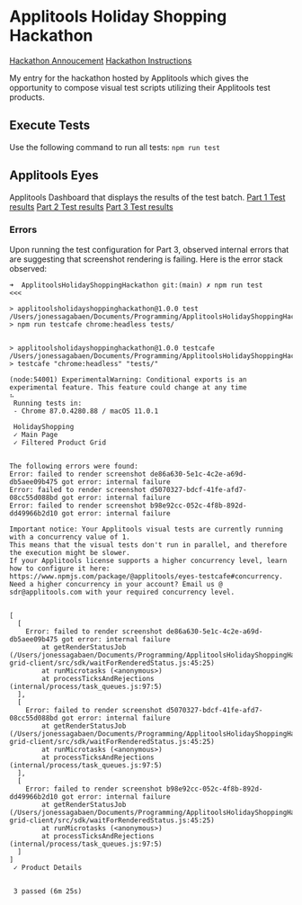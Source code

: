 # Applitools Holiday Shopping Hackathon
[Hackathon Annoucement](https://applitools.com/blog/holiday-shopping-hackathon-announcement/)
[Hackathon Instructions](https://applitools.com/hackathon-v20-3-instructions/)

My entry for the hackathon hosted by Applitools which gives the opportunity to compose 
visual test scripts utilizing their Applitools test products.

## Execute Tests

Use the following command to run all tests:
`npm run test`

## Applitools Eyes

Applitools Dashboard that displays the results of the test batch.
[Part 1 Test results](https://eyes.applitools.com/app/test-results/00000251794498809037?accountId=OG8oG7fjPU2EfpTNhI38oA~~&display=details&top=00000251794498809037%281%29)
[Part 2 Test results](https://eyes.applitools.com/app/test-results/00000251794495650359/00000251794495636163/steps/1/edit?accountId=OG8oG7fjPU2EfpTNhI38oA~~&diff=eyJub2RlMSI6eyJ0b3AiOjY5MywibGVmdCI6MTUsIndpZHRoIjo1NzAsImhlaWdodCI6MTA1fSwibm9kZTFoYXNoIjotMTk0NjAxNDQ5Mywibm9kZTIiOnsidG9wIjo3NTYsImxlZnQiOjE1LCJ3aWR0aCI6NTAsImhlaWdodCI6MTAwOH0sIm5vZGUyaGFzaCI6LTE5NDYwMTQ0OTN9&mode=step-editor)
[Part 3 Test results](https://eyes.applitools.com/app/test-results/00000251794493537078?accountId=OG8oG7fjPU2EfpTNhI38oA~~&display=details&top=00000251794492625817%284%29)

### Errors

Upon running the test configuration for Part 3, observed internal errors that are suggesting that  screenshot rendering is failing.
Here is the error stack observed:

```
➜  ApplitoolsHolidayShoppingHackathon git:(main) ✗ npm run test                                                                                                                                                                                      <<<

> applitoolsholidayshoppinghackathon@1.0.0 test /Users/jonessagabaen/Documents/Programming/ApplitoolsHolidayShoppingHackathon
> npm run testcafe chrome:headless tests/


> applitoolsholidayshoppinghackathon@1.0.0 testcafe /Users/jonessagabaen/Documents/Programming/ApplitoolsHolidayShoppingHackathon
> testcafe "chrome:headless" "tests/"

(node:54001) ExperimentalWarning: Conditional exports is an experimental feature. This feature could change at any time
⠦
 Running tests in:
 - Chrome 87.0.4280.88 / macOS 11.0.1

 HolidayShopping
 ✓ Main Page
 ✓ Filtered Product Grid


The following errors were found:
Error: failed to render screenshot de86a630-5e1c-4c2e-a69d-db5aee09b475 got error: internal failure
Error: failed to render screenshot d5070327-bdcf-41fe-afd7-08cc55d088bd got error: internal failure
Error: failed to render screenshot b98e92cc-052c-4f8b-892d-dd49966b2d10 got error: internal failure

Important notice: Your Applitools visual tests are currently running with a concurrency value of 1.
This means that the visual tests don't run in parallel, and therefore the execution might be slower.
If your Applitools license supports a higher concurrency level, learn how to configure it here: https://www.npmjs.com/package/@applitools/eyes-testcafe#concurrency.
Need a higher concurrency in your account? Email us @ sdr@applitools.com with your required concurrency level.


[
  [
    Error: failed to render screenshot de86a630-5e1c-4c2e-a69d-db5aee09b475 got error: internal failure
        at getRenderStatusJob (/Users/jonessagabaen/Documents/Programming/ApplitoolsHolidayShoppingHackathon/node_modules/@applitools/visual-grid-client/src/sdk/waitForRenderedStatus.js:45:25)
        at runMicrotasks (<anonymous>)
        at processTicksAndRejections (internal/process/task_queues.js:97:5)
  ],
  [
    Error: failed to render screenshot d5070327-bdcf-41fe-afd7-08cc55d088bd got error: internal failure
        at getRenderStatusJob (/Users/jonessagabaen/Documents/Programming/ApplitoolsHolidayShoppingHackathon/node_modules/@applitools/visual-grid-client/src/sdk/waitForRenderedStatus.js:45:25)
        at runMicrotasks (<anonymous>)
        at processTicksAndRejections (internal/process/task_queues.js:97:5)
  ],
  [
    Error: failed to render screenshot b98e92cc-052c-4f8b-892d-dd49966b2d10 got error: internal failure
        at getRenderStatusJob (/Users/jonessagabaen/Documents/Programming/ApplitoolsHolidayShoppingHackathon/node_modules/@applitools/visual-grid-client/src/sdk/waitForRenderedStatus.js:45:25)
        at runMicrotasks (<anonymous>)
        at processTicksAndRejections (internal/process/task_queues.js:97:5)
  ]
]
 ✓ Product Details


 3 passed (6m 25s)
```
